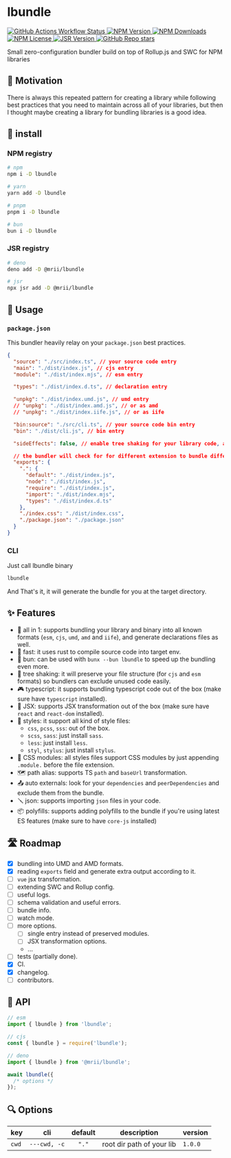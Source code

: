# lbundle

<a href="https://github.com/AbdUlHamedMaree/lbundle/actions/workflows/release.yml">
  <img alt="GitHub Actions Workflow Status" src="https://img.shields.io/github/actions/workflow/status/AbdUlHamedMaree/lbundle/release.yml?logo=github">
</a>
<a href="https://www.npmjs.com/package/lbundle">
  <img alt="NPM Version" src="https://img.shields.io/npm/v/lbundle?logo=npm">
</a>
<a href="https://www.npmjs.com/package/lbundle">
  <img alt="NPM Downloads" src="https://img.shields.io/npm/dw/lbundle?logo=npm">
</a>
<a href="https://www.npmjs.com/package/lbundle">
  <img alt="NPM License" src="https://img.shields.io/npm/l/lbundle">
</a>
<a href="https://jsr.io/@mrii/lbundle">
  <img alt="JSR Version" src="https://img.shields.io/jsr/v/%40mrii/lbundle?logo=jsr">
</a>
<a href="https://github.com/AbdUlHamedMaree/lbundle">
  <img alt="GitHub Repo stars" src="https://img.shields.io/github/stars/AbdUlHamedMaree/lbundle">
</a>

Small zero-configuration bundler build on top of Rollup.js and SWC for NPM libraries

## 🚀 Motivation

There is always this repeated pattern for creating a library while following best practices that you need to maintain across all of your libraries,
but then I thought maybe creating a library for bundling libraries is a good idea.

## 💾 install

### NPM registry

```bash
# npm
npm i -D lbundle

# yarn
yarn add -D lbundle

# pnpm
pnpm i -D lbundle

# bun
bun i -D lbundle
```

### JSR registry

```bash
# deno
deno add -D @mrii/lbundle

# jsr
npx jsr add -D @mrii/lbundle
```

## 🔧 Usage

### `package.json`

This bundler heavily relay on your `package.json` best practices.

```json
{
  "source": "./src/index.ts", // your source code entry
  "main": "./dist/index.js", // cjs entry
  "module": "./dist/index.mjs", // esm entry

  "types": "./dist/index.d.ts", // declaration entry

  "unpkg": "./dist/index.umd.js", // umd entry
  // "unpkg": "./dist/index.amd.js", // or as amd
  // "unpkg": "./dist/index.iife.js", // or as iife

  "bin:source": "./src/cli.ts", // your source code bin entry
  "bin": "./dist/cli.js", // bin entry

  "sideEffects": false, // enable tree shaking for your library code, also useful for users bundlers

  // the bundler will check for for different extension to bundle different formats
  "exports": {
    ".": {
      "default": "./dist/index.js",
      "node": "./dist/index.js",
      "require": "./dist/index.js",
      "import": "./dist/index.mjs",
      "types": "./dist/index.d.ts"
    },
    "./index.css": "./dist/index.css",
    "./package.json": "./package.json"
  }
}
```

### CLI

Just call lbundle binary

```bash
lbundle
```

And That's it, it will generate the bundle for you at the target directory.

## ✨ Features

- 🤩 all in 1: supports bundling your library and binary into all known formats (`esm`, `cjs`, `umd`, `amd` and `iife`), and generate declarations files as well.
- 🚀 fast: it uses rust to compile source code into target env.
- 🍙 bun: can be used with `bunx --bun lbundle` to speed up the bundling even more.
- 🌲 tree shaking: it will preserve your file structure (for `cjs` and `esm` formats) so bundlers can exclude unused code easily.
- 🎮 typescript: it supports bundling typescript code out of the box (make sure have `typescript` installed).
- 🎯 JSX: supports JSX transformation out of the box (make sure have `react` and `react-dom` installed).
- 💅 styles: it support all kind of style files:
  - `css`, `pcss`, `sss`: out of the box.
  - `scss`, `sass`: just install `sass`.
  - `less`: just install `less`.
  - `styl`, `stylus`: just install `stylus`.
- 🍇 CSS modules: all styles files support CSS modules by just appending `.module.` before the file extension.
- 🗺️ path alias: supports TS `path` and `baseUrl` transformation.
- 📤 auto externals: look for your `dependencies` and `peerDependencies` and exclude them from the bundle.
- 🪛 json: supports importing `json` files in your code.
- 📦 polyfills: supports adding polyfills to the bundle if you're using latest ES features (make sure to have `core-js` installed)

## 🛣️ Roadmap

- [x] bundling into UMD and AMD formats.
- [x] reading `exports` field and generate extra output according to it.
- [ ] `vue` jsx transformation.
- [ ] extending SWC and Rollup config.
- [ ] useful logs.
- [ ] schema validation and useful errors.
- [ ] bundle info.
- [ ] watch mode.
- [ ] more options.
  - [ ] single entry instead of preserved modules.
  - [ ] JSX transformation options.
  - ...
- [ ] tests (partially done).
- [x] CI.
- [x] changelog.
- [ ] contributors.

## 🧰 API

```ts
// esm
import { lbundle } from 'lbundle';

// cjs
const { lbundle } = require('lbundle');

// deno
import { lbundle } from '@mrii/lbundle';

await lbundle({
  /* options */
});
```

## 🔍 Options

| key   | cli          | default | description               | version |
| ----- | ------------ | :-----: | ------------------------- | ------- |
| `cwd` | `---cwd, -c` |  `"."`  | root dir path of your lib | `1.0.0` |
